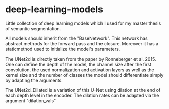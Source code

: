 # deep-learning-models
Little collection of deep learning models which I used for my master thesis of semantic segmentation.

All models should inherit from the "BaseNetwork". This network has abstract methods for the forward pass and the closure. Moreover it has a staticmethod used to initialize the model's parameters.

The UNet2d is directly taken from the paper by Ronneberger et al. 2015. One can define the depth of the model, the channel size after the first convolution, the used normalization and activation layers as well as the kernel size and the number of classes the model should differentiate simply by adapting the arguments. 

The UNet2d_Dilated is a variation of this U-Net using dilation at the end of each depth level in the encoder. The dilation rates can be adapted via the argument "dilation_vals"
